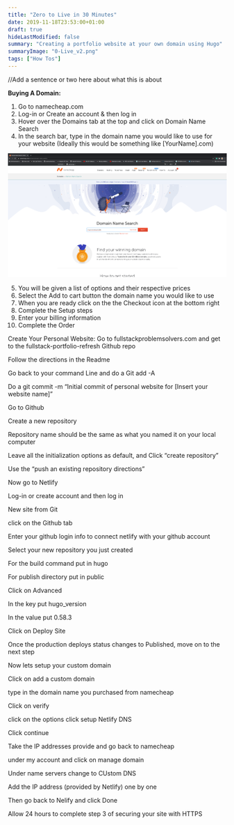 ```yaml
---
title: "Zero to Live in 30 Minutes"
date: 2019-11-18T23:53:00+01:00
draft: true
hideLastModified: false
summary: "Creating a portfolio website at your own domain using Hugo"
summaryImage: "0-Live_v2.png"
tags: ["How Tos"]
---
```


//Add a sentence or two here about what this is about


**Buying A Domain:**
1. Go to namecheap.com
2. Log-in or Create an account & then log in
3. Hover over the Domains tab at the top and click on Domain Name Search
4. In the search bar, type in the domain name you would like to use for your website (Ideally this would be something like [YourName].com)

 ![namecheap](./images/namecheap.png)

5. You will be given a list of options and their respective prices
6. Select the Add to cart button the domain name you would like to use
7. When you are ready click on the the Checkout icon at the bottom right
8. Complete the Setup steps
9. Enter your billing information
10. Complete the Order

Create Your Personal Website:
Go to fullstackproblemsolvers.com and get to the fullstack-portfolio-refresh Github repo

Follow the directions in the Readme

Go back to your command Line and do a Git add -A

Do a git commit -m “Initial commit of personal website for [Insert your website name]”

Go to Github

Create a new repository

Repository name should be the same as what you named it on your local computer

Leave all the initialization options as default, and Click “create repository”

Use the “push an existing repository directions”

Now go to Netlify

Log-in or create account and then log in

New site from Git

click on the Github tab

Enter your github login info to connect netlify with your github account

Select your new repository you just created

For the build command put in hugo

For publish directory put in public

Click on Advanced

In the key put hugo_version

In the value put 0.58.3

Click on Deploy Site

Once the production deploys status changes to Published, move on to the next step

Now lets setup your custom domain

Click on add a custom domain

type in the domain name you purchased from namecheap

Click on verify

click on the options click setup Netlify DNS

Click continue

Take the IP addresses provide and go back to namecheap

under my account  and click on manage domain

Under name servers change to CUstom DNS

Add the IP address (provided by Netlify) one by one

Then go back to Nelify and click Done

Allow 24 hours to complete step 3 of securing your site with  HTTPS